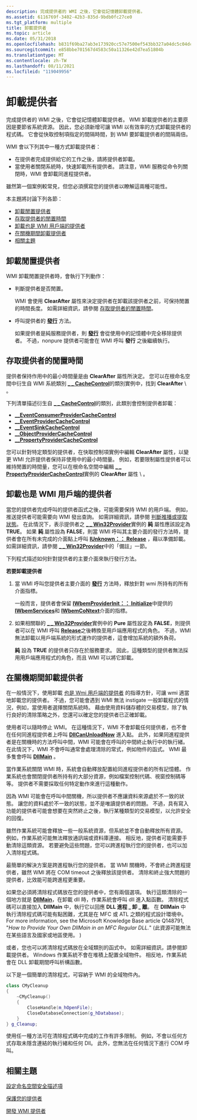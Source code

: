 ```yaml
---
description: 完成提供者的 WMI 之後，它會從記憶體卸載提供者。
ms.assetid: 6116769f-3402-42b3-835d-9bdb0fc27ce0
ms.tgt_platform: multiple
title: 卸載提供者
ms.topic: article
ms.date: 05/31/2018
ms.openlocfilehash: b831f69ba27ab3e173920cc57e7500ef543bb327a04dc5c04dc8b0b9cef31ad0
ms.sourcegitcommit: e858bbe701567d4583c50a11326e42d7ea51804b
ms.translationtype: MT
ms.contentlocale: zh-TW
ms.lasthandoff: 08/11/2021
ms.locfileid: "119049956"
---
```

# <a name="unloading-a-provider"></a>卸載提供者

完成提供者的 WMI 之後，它會從記憶體卸載提供者。 WMI 卸載提供者的主要原因是要節省系統資源。 因此，您必須新增可讓 WMI 以有效率的方式卸載提供者的程式碼。 它會從快取控制項指定的間隔時間，到 WMI 要卸載提供者的間隔兩倍。

WMI 會以下列其中一種方式卸載提供者：

-   在提供者完成提供給它的工作之後，請將提供者卸載。
-   當使用者關閉系統時，快速卸載所有提供者。 請注意，WMI 服務從命令列關閉時，WMI 會卸載同進程提供者。

雖然第一個案例較常見，但您必須撰寫您的提供者以瞭解這兩種可能性。

本主題將討論下列各節：

-   [卸載閒置提供者](#unloading-an-idle-provider)
-   [存取提供者的閒置時間](#accessing-the-idle-time-for-a-provider)
-   [卸載也是 WMI 用戶端的提供者](#unloading-a-provider-that-is-also-a-wmi-client)
-   [在關機期間卸載提供者](#unloading-a-provider-during-shutdown)
-   [相關主題](#related-topics)

## <a name="unloading-an-idle-provider"></a>卸載閒置提供者

WMI 卸載閒置提供者時，會執行下列動作：

-   判斷提供者是否閒置。

    WMI 會使用 **ClearAfter** 屬性來決定提供者在卸載該提供者之前，可保持閒置的時間長度。 如需詳細資訊，請參閱 [存取提供者的閒置時間](#accessing-the-idle-time-for-a-provider)。

-   呼叫提供者的 [**發行**](/windows/win32/api/unknwn/nf-unknwn-iunknown-release) 方法。

    如果提供者是純服務提供者，則 [**發行**](/windows/win32/api/unknwn/nf-unknwn-iunknown-release) 會從使用中的記憶體中完全移除提供者。 不過，nonpure 提供者可能會在 WMI 呼叫 **發行** 之後繼續執行。

## <a name="accessing-the-idle-time-for-a-provider"></a>存取提供者的閒置時間

提供者保持作用中的最小時間量是由 **ClearAfter** 屬性所決定。 您可以在根命名空間中衍生自 WMI 系統類別 [**\_ \_ CacheControl**](--cachecontrol.md)的類別實例中，找到 **ClearAfter** \\ 。

下列清單描述衍生自 [**\_ \_ CacheControl**](--cachecontrol.md)的類別，此類別會控制提供者卸載：

-   [**\_\_EventConsumerProviderCacheControl**](--eventconsumerprovidercachecontrol.md)
-   [**\_\_EventProviderCacheControl**](--eventprovidercachecontrol.md)
-   [**\_\_EventSinkCacheControl**](--eventsinkcachecontrol.md)
-   [**\_\_ObjectProviderCacheControl**](--objectprovidercachecontrol.md)
-   [**\_\_PropertyProviderCacheControl**](--propertyprovidercachecontrol.md)

您可以針對特定類型的提供者，在快取控制項實例中編輯 **ClearAfter** 屬性，以變更 WMI 允許提供者保持非使用中的最小時間量。 例如，若要限制屬性提供者可以維持閒置的時間量，您可以在根命名空間中編輯 [**\_ \_ PropertyProviderCacheControl**](--propertyprovidercachecontrol.md)實例的 **ClearAfter** 屬性 \\ 。

## <a name="unloading-a-provider-that-is-also-a-wmi-client"></a>卸載也是 WMI 用戶端的提供者

當您的提供者完成呼叫的提供者函式之後，可能需要保持 WMI 的用戶端。 例如，推送提供者可能需要向 WMI 發出查詢。 如需詳細資訊，請參閱 [判斷推播或提取狀態](determining-push-or-pull-status.md)。 在此情況下，表示提供者之 [**\_ \_ Win32Provider**](--win32provider.md)實例的 **純** 屬性應該設定為 **TRUE**。 如果 **純** 屬性設為 **FALSE**，則當 WMI 呼叫其主要介面的發行方法時，提供者會在所有未完成的介面點上呼叫 [**IUnknown：： Release**](/windows/win32/api/unknwn/nf-unknwn-iunknown-release) ，藉以準備卸載。 如需詳細資訊，請參閱 [**\_ \_ Win32Provider**](--win32provider.md)中的「備註」一節。

下列程式描述如何針對提供者的主要介面來執行發行方法。

**若要卸載提供者**

1.  當 WMI 呼叫您提供者主要介面的 [**發行**](/windows/win32/api/unknwn/nf-unknwn-iunknown-release) 方法時，釋放針對 wmi 所持有的所有介面指標。

    一般而言，提供者會保留 [**IWbemProviderInit：： Initialize**](/windows/desktop/api/Wbemprov/nf-wbemprov-iwbemproviderinit-initialize)中提供的 [**IWbemServices**](/windows/desktop/api/WbemCli/nn-wbemcli-iwbemservices)和 [**IWbemCoNtext**](/windows/desktop/api/WbemCli/nn-wbemcli-iwbemcontext)介面的指標。

2.  如果相關聯的 [**\_ \_ Win32Provider**](--win32provider.md)實例中的 **Pure** 屬性設定為 **FALSE**，則提供者可以在 WMI 呼叫 [**Release**](/windows/win32/api/unknwn/nf-unknwn-iunknown-release)之後轉換至用戶端應用程式的角色。 不過，WMI 無法卸載以用戶端系統的形式運作的提供者，這會增加系統的額外負荷。

    **純** 設為 **TRUE** 的提供者只存在於服務要求。 因此，這種類型的提供者無法採用用戶端應用程式的角色，而且 WMI 可以將它卸載。

## <a name="unloading-a-provider-during-shutdown"></a>在關機期間卸載提供者

在一般情況下，使用卸載 [也是 Wmi 用戶端的提供者](#unloading-a-provider-that-is-also-a-wmi-client) 的指導方針，可讓 wmi 適當地卸載您的提供者。 不過，您可能會遇到 WMI 無法 instigate 一般卸載程式的情況，例如，當使用者選擇關閉系統時。 藉由使用資料儲存體的交易模型，除了執行良好的清除策略之外，您還可以確定您的提供者已正確卸載。

使用者可以隨時停止 WMI。 在這種情況下，WMI 不會卸載任何提供者，也不會在任何同進程提供者上呼叫 [**DllCanUnloadNow**](/windows/win32/api/combaseapi/nf-combaseapi-dllcanunloadnow) 進入點。 此外，如果同進程提供者是在關機時的方法呼叫中間，WMI 可能會在呼叫的中間終止執行中的執行緒。 在此情況下，WMI 不會呼叫通常會處理清除的常式，例如物件的函式。 WMI 最多隻會呼叫 [**DllMain**](/windows/desktop/Dlls/dllmain) 。

當作業系統關閉 WMI 時，系統會自動釋放配置給同進程提供者的所有記憶體。 作業系統也會關閉提供者所持有的大部分資源，例如檔案控制代碼、視窗控制碼等等。 提供者不需要採取任何特定動作來進行這種動作。

因為 WMI 可能會在呼叫中間關機，所以提供者不應讓資料來源處於不一致的狀態。 讓您的資料處於不一致的狀態，並不是唯讀提供者的問題。 不過，具有寫入功能的提供者可能會想要在突然終止之後，執行某種類型的交易模型，以允許安全的回復。

雖然作業系統可能會釋放一些一般系統資源，但系統並不會自動釋放所有資源。 例如，作業系統可能無法釋放通訊端或資料庫連接。 相反地，提供者可能需要手動清除這類資源。 若要避免這些問題，您可以跨進程執行您的提供者，也可以加入清除程式碼。

最簡單的解決方案是跨進程執行您的提供者。 當 WMI 關機時，不會終止跨進程提供者，雖然 WMI 將在 COM timeout 之後釋放該提供者。 清除和終止強大問題的提供者，比效能可能跨進程更重要。

如果您必須將清除程式碼放在您的提供者中，您有兩個選項。 執行這類清除的一個地方就是 [**DllMain**](/windows/desktop/Dlls/dllmain)，在卸載 dll 時，作業系統會呼叫 dll 進入點函數。 清除程式碼可以直接加入 **DllMain** 中，執行它以回應 **DLL 進程 \_ 卸 \_ 離**。 在 **DllMain** 中執行清除程式碼可能有點困難，尤其是在 MFC 或 ATL 之類的程式設計環境中。 For more information, see the Microsoft Knowledge Base article Q148791, "*How to Provide Your Own DllMain in an MFC Regular DLL.*"  (此資源可能無法在某些語言及國家或地區使用。 ) 

或者，您也可以將清除程式碼放在全域類別的函式中。 如需詳細資訊，請參閱卸載提供者。 Windows 作業系統不會在堆積上配置全域物件。 相反地，作業系統會在 DLL 卸載期間呼叫析構函數。

以下是一個簡單的清除程式，可容納于 WMI 的全域物件內。


```C++
class CMyCleanup
{
    ~CMyCleanup()
    {
        CloseHandle(m_hOpenFile);
        CloseDatabaseConnection(g_hDatabase);
    }
} g_Cleanup;
```



使用任一種方法可在清除程式碼中完成的工作有許多限制。 例如，不會以任何方式存取未隱含連結的執行緒和任何 Dll。 此外，您無法在任何情況下進行 COM 呼叫。

## <a name="related-topics"></a>相關主題

<dl> <dt>

[設定命名空間安全描述項](setting-namespace-security-descriptors.md)
</dt> <dt>

[保護您的提供者](securing-your-provider.md)
</dt> <dt>

[開發 WMI 提供者](developing-a-wmi-provider.md)
</dt> </dl>

 

 
